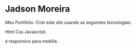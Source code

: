 # Jadson Moreira
Meu Portifolio.
Criei este site usando as seguintes tecnologias:

Html 
Css
Javascript.

é responsivo para moblile.
